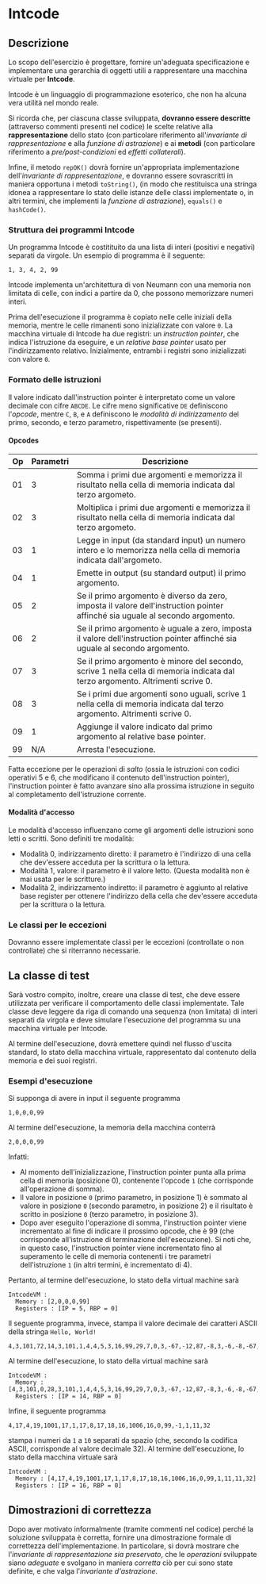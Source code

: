 # Intcode

## Descrizione

Lo scopo dell'esercizio è progettare,
fornire un'adeguata specificazione
e implementare una gerarchia di oggetti
utili a rappresentare una macchina virtuale per **Intcode**.

Intcode è un linguaggio di programmazione esoterico,
che non ha alcuna vera utilità nel mondo reale.

Si ricorda che,
per ciascuna classe sviluppata,
**dovranno essere descritte**
(attraverso commenti presenti nel codice)
le scelte relative alla **rappresentazione** dello stato
(con particolare riferimento all'*invariante di rappresentazione*
e alla *funzione di astrazione*)
e ai **metodi**
(con particolare riferimento a *pre/post-condizioni* ed *effetti collaterali*).

Infine,
il metodo `repOK()`
dovrà fornire un'appropriata implementazione dell'_invariante di rappresentazione_,
e dovranno essere sovrascritti in maniera opportuna i metodi
`toString()`,
(in modo che restituisca una stringa idonea a rappresentare lo stato delle istanze delle classi implementate
o,
in altri termini,
che implementi la _funzione di astrazione_),
`equals()` e `hashCode()`.

### Struttura dei programmi Intcode

Un programma Intcode è costitituito da una lista di interi
(positivi e negativi)
separati da virgole.
Un esempio di programma è il seguente:

	1, 3, 4, 2, 99

Intcode implementa un'architettura di von Neumann
con una memoria non limitata di celle,
con indici a partire da 0,
che possono memorizzare numeri interi.

Prima dell'esecuzione
il programma è copiato nelle celle iniziali della memoria,
mentre le celle rimanenti sono inizializzate con valore `0`.
La macchina virtuale di Intcode ha due registri:
un _instruction pointer_,
che indica l'istruzione da eseguire,
e un _relative base pointer_
usato per l'indirizzamento relativo.
Inizialmente,
entrambi i registri sono inizializzati con valore `0`.

### Formato delle istruzioni

Il valore indicato dall'instruction pointer è interpretato come un valore decimale con cifre `ABCDE`.
Le cifre meno significative `DE` definiscono l'_opcode_, mentre `C`, `B`, e `A`
definiscono le _modalità di indirizzamento_
del primo, secondo, e terzo parametro,
rispettivamente
(se presenti).

#### Opcodes

| Op | Parametri | Descrizione                                                                                                                    |
|----|-----------|--------------------------------------------------------------------------------------------------------------------------------|
| 01 | 3         | Somma i primi due argomenti e memorizza il risultato nella cella di memoria indicata dal terzo argometo.                       |
| 02 | 3         | Moltiplica i primi due argomenti e memorizza il risultato nella cella di memoria indicata dal terzo argometo.                  |
| 03 | 1         | Legge in input (da standard input) un numero intero e lo memorizza nella cella di memoria indicata dall'argometo.              |
| 04 | 1         | Emette in output (su standard output) il primo argomento.                                                                      |
| 05 | 2         | Se il primo argomento è diverso da zero, imposta il valore dell'instruction pointer affinché sia uguale al secondo argomento.  |
| 06 | 2         | Se il primo argomento è uguale a zero, imposta il valore dell'instruction pointer affinché sia uguale al secondo argomento.    |
| 07 | 3         | Se il primo argomento è minore del secondo, scrive 1 nella cella di memoria indicata dal terzo argomento. Altrimenti scrive 0. |
| 08 | 3         | Se i primi due argomenti sono uguali, scrive 1 nella cella di memoria indicata dal terzo argomento. Altrimenti scrive 0.       |
| 09 | 1         | Aggiunge il valore indicato dal primo argomento al relative base pointer.                                                      |
| 99 | N/A       | Arresta l'esecuzione.                                                                                                          |

Fatta eccezione per le operazioni di _salto_
(ossia le istruzioni con codici operativi 5 e 6,
che modificano il contenuto dell'instruction pointer),
l'instruction pointer è fatto avanzare sino alla prossima istruzione in seguito al completamento dell'istruzione corrente.

#### Modalità d'accesso

Le modalità d'accesso influenzano come gli argomenti delle istruzioni sono letti o scritti.
Sono definiti tre modalità:

* Modalità 0, indirizzamento diretto:
  il parametro è l'indirizzo di una cella che dev'essere acceduta per la scrittura o la lettura.
* Modalità 1, valore:
  il parametro è il valore letto.
  (Questa modalità non è mai usata per le scritture.)
* Modalità 2, indirizzamento indiretto:
  il parametro è aggiunto al relative base register per ottenere l'indirizzo della cella che dev'essere acceduta per la scrittura o la lettura.


### Le classi per le eccezioni

Dovranno essere implementate classi per le eccezioni
(controllate o non controllate)
che si riterranno necessarie.

## La classe di test

Sarà vostro compito,
inoltre,
creare una classe di test,
che deve essere utilizzata per verificare il comportamento delle classi implementate.
Tale classe deve leggere da riga di comando
una sequenza
(non limitata)
di interi separati da virgola
e deve simulare l'esecuzione del programma su una macchina virtuale per Intcode.

Al termine dell'esecuzione,
dovrà emettere quindi
nel flusso d'uscita standard,
lo stato della macchina virtuale,
rappresentato dal contenuto della memoria e dei suoi registri.

### Esempi d'esecuzione

Si supponga di avere in input il seguente programma

	1,0,0,0,99

Al termine dell'esecuzione,
la memoria della macchina conterrà

	2,0,0,0,99

Infatti:

 * Al momento dell'inizializzazione,
   l'instruction pointer punta alla prima cella di memoria
   (posizione 0),
   contenente l'opcode `1`
   (che corrisponde all'operazione di somma).
 * Il valore in posizione `0`
   (primo parametro, in posizione 1)
   è sommato al valore in posizione `0`
   (secondo parametro, in posizione 2)
   e il risultato è scritto in posizione `0`
   (terzo parametro, in posizione 3).
 * Dopo aver eseguito l'operazione di somma,
   l'instruction pointer viene incrementato al fine di indicare il prossimo opcode,
   che è 99
   (che corrisponde all'istruzione di terminazione dell'esecuzione).
   Si noti che,
   in questo caso,
   l'instruction pointer viene incrementato fino al superamento
   le celle di memoria contenenti i tre parametri
   dell'istruzione `1`
   (in altri termini, è incrementato di 4).

Pertanto,
al termine dell'esecuzione,
lo stato della virtual machine sarà

    IntcodeVM :
      Memory : [2,0,0,0,99]
      Registers : [IP = 5, RBP = 0]



Il seguente programma,
invece,
stampa il valore decimale dei caratteri ASCII della stringa `Hello, World!`

    4,3,101,72,14,3,101,1,4,4,5,3,16,99,29,7,0,3,-67,-12,87,-8,3,-6,-8,-67,-23,-10

Al termine dell'esecuzione,
lo stato della virtual machine sarà

    IntcodeVM :
      Memory : [4,3,101,0,28,3,101,1,4,4,5,3,16,99,29,7,0,3,-67,-12,87,-8,3,-6,-8,-67,-23,-10]
      Registers : [IP = 14, RBP = 0]

Infine,
il seguente programma

    4,17,4,19,1001,17,1,17,8,17,18,16,1006,16,0,99,-1,1,11,32

stampa i numeri da `1` a `10` separati da spazio
(che,
secondo la codifica ASCII,
corrisponde al valore decimale 32).
Al termine dell'esecuzione,
lo stato della macchina virtuale sarà

    IntcodeVM :
      Memory : [4,17,4,19,1001,17,1,17,8,17,18,16,1006,16,0,99,1,11,11,32]
      Registers : [IP = 16, RBP = 0]


## Dimostrazioni di correttezza

Dopo aver motivato informalmente
(tramite commenti nel codice)
perché la soluzione sviluppata è corretta,
fornire una dimostrazione formale di correttezza dell'implementazione.
In particolare,
si dovrà mostrare
che l'_invariante di rappresentazione sia preservato_,
che le _operazioni_ sviluppate siano _adeguate_
e svolgano in maniera _corretta_ ciò per cui sono state definite,
e che valga l'_invariante d'astrazione_.